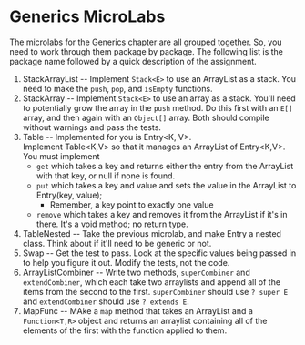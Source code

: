 # Generics MicroLabs
The microlabs for the Generics chapter are all grouped together.  So, you need to work through them package by package.
The following list is the package name followed by a quick description of the assignment.
1. StackArrayList -- Implement `Stack<E>` to use an ArrayList as a stack.  You need to make the `push`, `pop`, and
`isEmpty` functions.
2. StackArray -- Implement `Stack<E>` to use an array as a stack.  You'll need to potentially grow the array in the 
`push` method.  Do this first with an `E[]` array, and then again with an `Object[]` array.  Both should compile
without warnings and pass the tests.
3. Table -- Implemented for you is Entry<K, V>.  
Implement Table<K,V> so that it manages an ArrayList of Entry<K,V>.  You must implement
    * `get` which takes a key and returns either the entry from the ArrayList with that key, or null if none is found.
    * `put` which takes a key and value and sets the value in the ArrayList to Entry(key, value);
        * Remember, a key point to exactly one value
    * `remove` which takes a key and removes it from the ArrayList if it's in there.  It's a void method; no return type.
4. TableNested -- Take the previous microlab, and make Entry a nested class.  Think about if it'll need to be generic
or not.
5. Swap -- Get the test to pass.  Look at the specific values being passed in to help you figure it out.  Modify the
tests, not the code.
6. ArrayListCombiner -- Write two methods, `superCombiner` and `extendCombiner`, which each take two arraylists and append
all of the items from the second to the first.  `superCombiner` should use `? super E` and `extendCombiner` should use 
`? extends E`.
7. MapFunc -- MAke a `map` method that takes an ArrayList and a `Function<T,R>` object and returns an arraylist 
containing all of the elements of the first with the function applied to them.